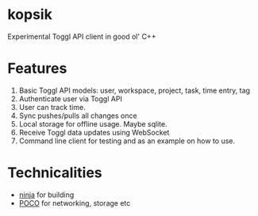 kopsik
======

Experimental Toggl API client in good ol' C++


Features
========
1. Basic Toggl API models: user, workspace, project, task, time entry, tag
2. Authenticate user via Toggl API
3. User can track time.
4. Sync pushes/pulls all changes once
5. Local storage for offline usage. Maybe sqlite.
6. Receive Toggl data updates using WebSocket
7. Command line client for testing and as an example on how to use.


Technicalities
==============
* [ninja](https://github.com/martine/ninja) for building
* [POCO](http://pocoproject.org/) for networking, storage etc

